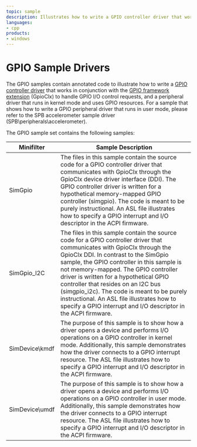 ```yaml
---
topic: sample
description: Illustrates how to write a GPIO controller driver that works in conjunction with the GPIO framework extension (GpioClx).
languages:
- cpp
products:
- windows
---
```


<!---
    name: GPIO Sample Drivers
    platform: KMDF UMDF1
    language: cpp
    category: GPIO
    description: Illustrates how to write a GPIO controller driver that works in conjunction with the GPIO framework extension (GpioClx).
    samplefwlink: http://go.microsoft.com/fwlink/p/?LinkId=617729
--->

# GPIO Sample Drivers

The GPIO samples contain annotated code to illustrate how to write a [GPIO controller driver](http://msdn.microsoft.com/en-us/library/windows/hardware/hh439509) that works in conjunction with the [GPIO framework extension](http://msdn.microsoft.com/en-us/library/windows/hardware/hh439512) (GpioClx) to handle GPIO I/O control requests, and a peripheral driver that runs in kernel mode and uses GPIO resources. For a sample that shows how to write a GPIO peripheral driver that runs in user mode, please refer to the SPB accelerometer sample driver (SPB\\peripherals\\accelerometer).

The GPIO sample set contains the following samples:

Minifilter | Sample Description
-----------|-------------------
SimGpio | The files in this sample contain the source code for a GPIO controller driver that communicates with GpioClx through the GpioClx device driver interface (DDI). The GPIO controller driver is written for a hypothetical memory-mapped GPIO controller (simgpio). The code is meant to be purely instructional. An ASL file illustrates how to specify a GPIO interrupt and I/O descriptor in the ACPI firmware.
SimGpio_I2C | The files in this sample contain the source code for a GPIO controller driver that communicates with GpioClx through the GpioClx DDI. In contrast to the SimGpio sample, the GPIO controller in this sample is not memory-mapped. The GPIO controller driver is written for a hypothetical GPIO controller that resides on an I2C bus (simgpio_i2c). The code is meant to be purely instructional. An ASL file illustrates how to specify a GPIO interrupt and I/O descriptor in the ACPI firmware.
SimDevice\kmdf | The purpose of this sample is to show how a driver opens a device and performs I/O operations on a GPIO controller in kernel mode. Additionally, this sample demonstrates how the driver connects to a GPIO interrupt resource. The ASL file illustrates how to specify a GPIO interrupt and I/O descriptor in the ACPI firmware.
SimDevice\umdf | The purpose of this sample is to show how a driver opens a device and performs I/O operations on a GPIO controller in user mode. Additionally, this sample demonstrates how the driver connects to a GPIO interrupt resource. The ASL file illustrates how to specify a GPIO interrupt and I/O descriptor in the ACPI firmware.